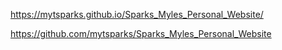 https://mytsparks.github.io/Sparks_Myles_Personal_Website/

https://github.com/mytsparks/Sparks_Myles_Personal_Website